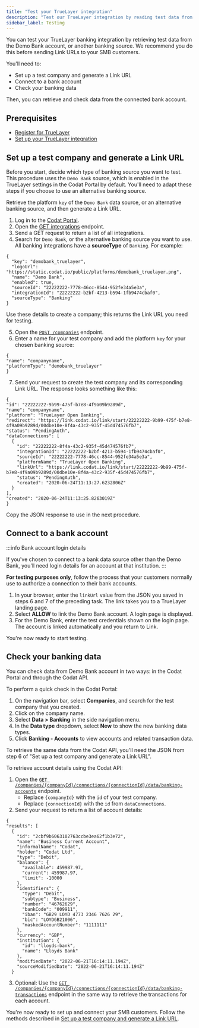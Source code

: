 ```yaml
---
title: "Test your TrueLayer integration"
description: "Test our TrueLayer integration by reading test data from the Demo Bank account or an alternative banking source"
sidebar_label: Testing
---
```


You can test your TrueLayer banking integration by retrieving test data from the Demo Bank account, or another banking source. We recommend you do this before sending Link URLs to your SMB customers.

You'll need to:

- Set up a test company and generate a Link URL
- Connect to a bank account
- Check your banking data

Then, you can retrieve and check data from the connected bank account.

## Prerequisites

- [Register for TrueLayer](/integrations/banking/truelayer/register-for-truelayer)
- [Set up your TrueLayer integration](/integrations/banking/truelayer/set-up-truelayer-2)

## Set up a test company and generate a Link URL

Before you start, decide which type of banking source you want to test. This procedure uses the `Demo Bank` source, which is enabled in the TrueLayer settings in the Codat Portal by default. You'll need to adapt these steps if you choose to use an alternative banking source.

Retrieve the platform `key` of the `Demo Bank` data source, or an alternative banking source, and then generate a Link URL.

1. Log in to the [Codat Portal](https://app.codat.io).
2. Open the [GET integrations](/platform-api#/operations/list-integrations) endpoint.
3. Send a GET request to return a list of all integrations.
4. Search for `Demo Bank`, or the alternative banking source you want to use. All banking integrations have a **sourceType** of `Banking`. For example:

```
{
  "key": "demobank_truelayer",
  "logoUrl": "https://static.codat.io/public/platforms/demobank_truelayer.png",
  "name": "Demo Bank",
  "enabled": true,
  "sourceId": "22222222-7778-46cc-8544-952fe34a5e3a",
  "integrationId": "22222222-b2bf-4213-b594-1fb9474cbaf0",
  "sourceType": "Banking"
}
```

Use these details to create a company; this returns the Link URL you need for testing.

5. Open the <a href="/platform-api#/operations/create-company" target="blank">`POST /companies`</a> endpoint.
6. Enter a name for your test company and add the platform `key` for your chosen banking source:

```
{
"name": "companyname",
"platformType": "demobank_truelayer"
}
```

7. Send your request to create the test company and its corresponding Link URL.
   The response looks something like this:

```
{
"id": "22222222-9b99-475f-b7e8-4f9a09b9289d",
"name": "companyname",
"platform": "TrueLayer Open Banking",
"redirect": "https://link.codat.io/link/start/22222222-9b99-475f-b7e8-4f9a09b9289d/00dbe10e-8f4a-43c2-935f-45d474576fb7",
"status": "PendingAuth",
"dataConnections": [
  {
    "id": "22222222-8f4a-43c2-935f-45d474576fb7",
    "integrationId": "22222222-b2bf-4213-b594-1fb9474cbaf0",
    "sourceId": "22222222-7778-46cc-8544-952fe34a5e3a",
    "platformName": "TrueLayer Open Banking",
    "linkUrl": "https://link.codat.io/link/start/22222222-9b99-475f-b7e8-4f9a09b9289d/00dbe10e-8f4a-43c2-935f-45d474576fb7",
    "status": "PendingAuth",
    "created": "2020-06-24T11:13:27.6232806Z"
  }
],
"created": "2020-06-24T11:13:25.8263019Z"
}
```

Copy the JSON response to use in the next procedure.

## Connect to a bank account

:::info Bank account login details

If you've chosen to connect to a bank data source other than the Demo Bank, you'll need login details for an account at that institution.
:::

**For testing purposes only**, follow the process that your customers normally use to authorize a connection to their bank accounts.

1. In your browser, enter the `linkUrl` value from the JSON you saved in steps 6 and 7 of the preceding task.
   The link takes you to a TrueLayer landing page.
2. Select **ALLOW** to link the Demo Bank account.
   A login page is displayed.
3. For the Demo Bank, enter the test credentials shown on the login page.
   The account is linked automatically and you return to Link.

You're now ready to start testing.

## Check your banking data

You can check data from Demo Bank account in two ways: in the Codat Portal and through the Codat API.

To perform a quick check in the Codat Portal:

1. On the navigation bar, select **Companies**, and search for the test company that you created.
1. Click on the company name.
1. Select **Data > Banking** in the side navigation menu.
1. In the **Data type** dropdown, select **New** to show the new banking data types.
1. Click **Banking - Accounts** to view accounts and related transaction data.

To retrieve the same data from the Codat API, you'll need the JSON from step 6 of "Set up a test company and generate a Link URL".

To retrieve account details using the Codat API:

1.  Open the <a href="/banking-api#/operations/list-banking-transactions" target="blank">`GET /companies/{companyId}/connections/{connectionId}/data/banking-accounts`</a> endpoint.
    - Replace `{companyId}` with the `id` of your test company.
    - Replace `{connectionId}` with the `id` from `dataConnections`.
2.  Send your request to return a list of account details:

```
{
"results": [
  {
    "id": "2cbf9b6063102763ccbe3ea62f1b3e72",
    "name": "Business Current Account",
    "informalName": "Codat",
    "holder": "Codat Ltd",
    "type": "Debit",
    "balance": {
      "available": 459987.97,
      "current": 459987.97,
      "limit": -10000
    },
    "identifiers": {
      "type": "Debit",
      "subtype": "Business",
      "number": "46762629",
      "bankCode": "009911",
      "iban": "GB29 LOYD 4773 2346 7626 29",
      "bic": "LOYDGB21006",
      "maskedAccountNumber": "1111111"
    },
    "currency": "GBP",
    "institution": {
      "id": "lloyds-bank",
      "name": "Lloyds Bank"
    },
    "modifiedDate": "2022-06-21T16:14:11.194Z",
    "sourceModifiedDate": "2022-06-21T16:14:11.194Z"
  }
```

3. Optional: Use the <a href="https://api.codat.io/swagger/index.html#/BankingTransactions/get_companies__companyId__connections__connectionId__data_banking_transactions" target="blank">`GET
/companies/{companyId}/connections/{connectionId}/data/banking-transactions`</a> endpoint in the same way to retrieve the transactions for each account.

You're now ready to set up and connect your SMB customers. Follow the methods described in [Set up a test company and generate a Link URL](/integrations/banking/truelayer/test-truelayer#section-set-up-a-test-company-and-generate-a-link-url).
